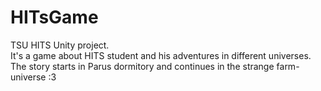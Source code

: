 # HITsGame

TSU HITS Unity project. <br/>
It's a game about HITS student and his adventures in different universes.<br/>
The story starts in Parus dormitory and continues in the strange farm-universe :3
